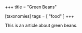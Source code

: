 +++
title = "Green Beans"

[taxonomies]
tags = [ "food" ]
+++

This is an article about green beans.
